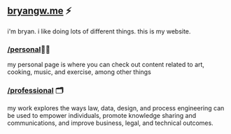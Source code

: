 ## [bryangw.me](http://www.bryangw.me) ⚡
i'm bryan. i like doing lots of different things. this is my website.

### [/personal](http://bryangw1.github.io/repository/personal.html)🏄‍♂️ 
my personal page is where you can check out content related to art, cooking, music, and exercise, among other things

### [/professional](http://bryangw1.github.io/repository/professional.html) 🗂️
my work explores the ways law, data, design, and process engineering can be used to empower individuals, promote knowledge sharing and communications, and improve business, legal, and technical outcomes.
